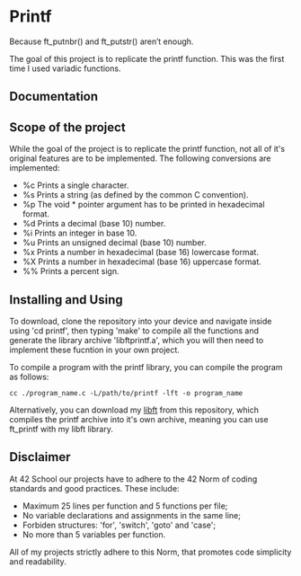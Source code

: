 # Printf
Because ft_putnbr() and ft_putstr() aren’t enough.

The goal of this project is to replicate the printf function. This was the first time I used variadic functions.

## Documentation

## Scope of the project
While the goal of the project is to replicate the printf function, not all of it's original features are to be implemented. The following conversions are implemented:
- %c Prints a single character.
- %s Prints a string (as defined by the common C convention).
- %p The void * pointer argument has to be printed in hexadecimal format.
- %d Prints a decimal (base 10) number.
- %i Prints an integer in base 10.
- %u Prints an unsigned decimal (base 10) number.
- %x Prints a number in hexadecimal (base 16) lowercase format.
- %X Prints a number in hexadecimal (base 16) uppercase format.
- %% Prints a percent sign.

## Installing and Using
To download, clone the repository into your device and navigate inside using 'cd printf', then typing 'make' to compile all the functions and generate the library archive 'libftprintf.a', which you will then need to implement these fucntion in your own project.

To compile a program with the printf library, you can compile the program as follows:

```
cc ./program_name.c -L/path/to/printf -lft -o program_name
```

Alternatively, you can download my [libft](libft) from this repository, which compiles the printf archive into it's own archive, meaning you can use ft_printf with my libft library.

## Disclaimer
At 42 School our projects have to adhere to the 42 Norm of coding standards and good practices. These include:
- Maximum 25 lines per function and 5 functions per file;
- No variable declarations and assignments in the same line;
- Forbiden structures: 'for', 'switch', 'goto' and 'case';
- No more than 5 variables per function.

All of my projects strictly adhere to this Norm, that promotes code simplicity and readability.

